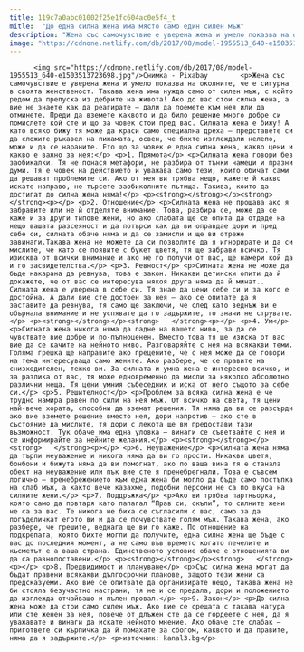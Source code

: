 ```yaml
---
title: 119c7a0abc01002f25e1fc604ac0e5f4_t
mitle:  "До една силна жена има място само един силен мъж"
description: "Жена със самочувствие е уверена жена и умело показва на околните, че е сигурна в своята женственост. Такава жена има нужда само от силен мъж, с който редом да препуска из дебрите на живота! Ако до вас стои силна жена, а вие не знаете как да реагирате – дали да поемете към нея или да …"
image: "https://cdnone.netlify.com/db/2017/08/model-1955513_640-e1503513723698.jpg"
---
```


          <img src="https://cdnone.netlify.com/db/2017/08/model-1955513_640-e1503513723698.jpg"/>Снимка - Pixabay        <p>Жена със самочувствие е уверена жена и умело показва на околните, че е сигурна в своята женственост. Такава жена има нужда само от силен мъж, с който редом да препуска из дебрите на живота! Ако до вас стои силна жена, а вие не знаете как да реагирате – дали да поемете към нея или да отминете. Преди да вземете каквото и да било решение много добре си помислете кой сте и що за човек стои пред вас. Силната жена е бижу! А като всяко бижу тя може да краси само специална дреха – представете си да сложите ръкавел на пижамата, освен, че бихте изглеждали нелепо, може и да се нараните. Ето що за човек е една силна жена, какво цени и какво е важно за нея:</p> <p>1. Прямота</p> <p>Силната жена говори без заобикалки. Тя не понася метафори, не разбира от тънки намеци и празни думи. Тя е човек на действието и уважава само тези, които обичат сами да решават проблемите си. Ако от нея ви трябва нещо, кажете й какво искате направо, не търсете заобиколните пътища. Такива, които да достигат до силна жена няма!</p> <p><strong></strong></p><strong>   </strong><p></p> <p>2. Отношение</p> <p>Силната жена не прощава ако я забравите или не й отделяте внимание. Това, разбира се, може да се каже и за други типове жени, но ако слабата ще се опита да отдаде на нещо вашата разсеяност и да потърси как да ви оправдае дори и пред себе си, силната обаче няма и да се замисли и ще ви отреже завинаги.Такава жена не можете да си позволите да я игнорирате и да си мислите, че като се появите с букет цветя, тя ще забрави всичко. Тя изисква от всички внимание и ако не го получи от вас, ще намери кой да и го засвидетелства.</p> <p>3. Ревност</p> <p>Силната жена не може да бъде накарана да ревнува, това е закон. Никакви детински опити да й докажете, че от вас се интересува някоя друга няма да й минат.. Силната жена е уверена в себе си. Тя знае да цени себе си и за кого е достойна. А дали вие сте достоен за нея – ако се опитате да я заставите да ревнува, тя само ще заключи, че след като веднъж ви е обърнала внимание и не успявате да го задържите, то значи не струвате.</p> <p><strong></strong></p><strong>   </strong><p></p> <p>4. Ум</p> <p>Силната жена никога няма да падне на вашето ниво, за да се чувствате вие добре и по-пълноценен. Вместо това тя ще изиска от вас вие да се качите на нейното ниво. Разговаряйте с нея на всякакви теми. Голяма грешка ще направите ако прецените, че с нея може да се говори на тема интересуваща само жените. Ако разбере, че се правите на снизходителен, тежко ви. За силната и умна жена е интересно всичко, и за разлика от вас, тя може едновременно да мисли за няколко абсолютно различни неща. Тя цени умния събеседник и иска от него същото за себе си.</p> <p>5. Решителност</p> <p>Проблем за всяка силна жена е че трудно намира равен по сили на нея мъж. От всичко на света, тя цени най-вече хората, способни да вземат решения. Тя няма да ви се разсърди ако вие вземете решение вместо нея, дори напротив – ако сте в състояние да мислите, тя дори с лекота ще ви предостави тази възможност. Тук обаче има една уловка – винаги се съветвайте с нея и се информирайте за нейните желания.</p> <p><strong></strong></p><strong>   </strong><p></p> <p>6. Неуважение</p> <p>Силната жена няма да търпи неуважение и никога няма да ви го прости. Никакви цветя, бонбони и бижута няма да ви помогнат, ако по ваша вина тя е станала обект на неуважение или пък вие сте я пренебрегнали. Това е съвсем логично – пренебрежението към една жена би могло да бъде само постъпка на слаб мъж, а както вече казахме, подобни персони не са по вкуса на силните жени.</p> <p>7. Поддръжка</p> <p>Ако ви трябва партньорка, която само да повтаря като папагал “Прав си, скъпи”, то силните жени не са за вас. Те никога не биха се съгласили с вас, само за да погъделичкат егото ви и да се почувствате голям мъж. Такава жена, ако разбере, че грешите, веднага ще ви го каже. По отношение на подкрепата, която бихте могли да получите, една силна жена ще бъде с вас до последния момент, а не само във времето когато печелите и късметът е а ваша страна. Единственото условие обаче е отношенията ви да са равнопоставени.</p> <p><strong></strong></p><strong>   </strong><p></p> <p>8. Предвидимост и плануване</p> <p>Със силна жена могат да бъдат правени всякакви дългосрочни планове, защото тези жени са предсказуеми. Ако вие се опитвате да организирате нещо, такава жена не би стояла безучастно настрани, тя не и се предала, дори и положението да изглежда отчайващо и пълен провал.</p> <p>9. Закон</p> <p>До силна жена може да стои само силен мъж. Ако вие се срещата с такава натура или сте женен за нея, повече от длъжен сте да се гордеете с нея, да я уважавате и винаги да искате нейното мнение. Ако обаче сте слабак – пригответе си кърпичка да й помахате за сбогом, каквото и да правите, няма да я задържите.</p> <p>източник: kanal3.bg</p>        